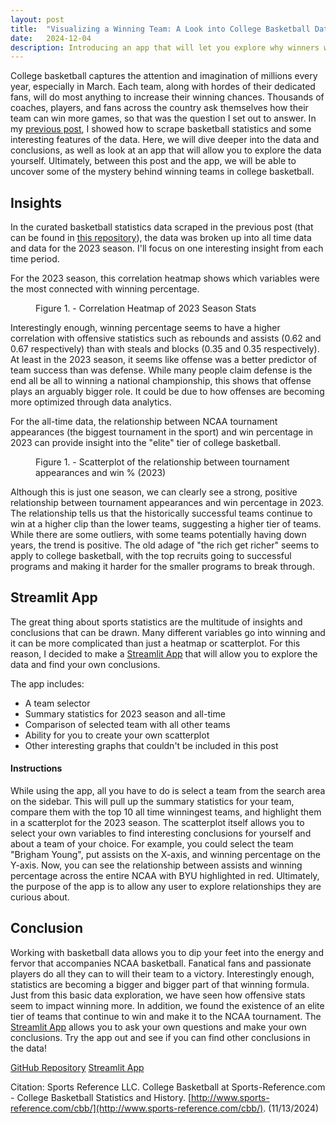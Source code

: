 ```yaml
---
layout: post
title:  "Visualizing a Winning Team: A Look into College Basketball Data"
date:   2024-12-04
description: Introducing an app that will let you explore why winners win.
---
```


<p class="intro"><span class="dropcap">C</span>ollege basketball captures the attention and imagination of millions every year, especially in March. Each team, along with hordes of their dedicated fans, will do most anything to increase their winning chances. Thousands of coaches, players, and fans across the country ask themselves how their team can win more games, so that was the question I set out to answer. In my <a href="https://keepthebarlow.github.io/my-blog/blog/data-curation/">previous post</a>, I showed how to scrape basketball statistics and some interesting features of the data. Here, we will dive deeper into the data and conclusions, as well as look at an app that will allow you to explore the data yourself. Ultimately, between this post and the app, we will be able to uncover some of the mystery behind winning teams in college basketball.</p>

## Insights

In the curated basketball statistics data scraped in the previous post (that can be found in [this repository](https://github.com/KeepTheBarlow/basketball-stats-app)), the data was broken up into all time data and data for the 2023 season. I'll focus on one interesting insight from each time period.

For the 2023 season, this correlation heatmap shows which variables were the most connected with winning percentage.

<figure>
    <img src="{{ '/assets/img/corr_heatmap.png' | relative_url }}" alt="">
    <figcaption>Figure 1. - Correlation Heatmap of 2023 Season Stats</figcaption>
</figure>

Interestingly enough, winning percentage seems to have a higher correlation with offensive statistics such as rebounds and assists (0.62 and 0.67 respectively) than with steals and blocks (0.35 and 0.35 respectively). At least in the 2023 season, it seems like offense was a better predictor of team success than was defense. While many people claim defense is the end all be all to winning a national championship, this shows that offense plays an arguably bigger role. It could be due to how offenses are becoming more optimized through data analytics.

For the all-time data, the relationship between NCAA tournament appearances (the biggest tournament in the sport) and win percentage in 2023 can provide insight into the "elite" tier of college basketball.

<figure>
    <img src="{{ '/assets/img/ncaa_apps.png' | relative_url }}" alt="">
    <figcaption>Figure 1. - Scatterplot of the relationship between tournament appearances and win % (2023)</figcaption>
</figure>

Although this is just one season, we can clearly see a strong, positive relationship between tournament appearances and win percentage in 2023. The relationship tells us that the historically successful teams continue to win at a higher clip than the lower teams, suggesting a higher tier of teams. While there are some outliers, with some teams potentially having down years, the trend is positive. The old adage of "the rich get richer" seems to apply to college basketball, with the top recruits going to successful programs and making it harder for the smaller programs to break through.

## Streamlit App

The great thing about sports statistics are the multitude of insights and conclusions that can be drawn. Many different variables go into winning and it can be more complicated than just a heatmap or scatterplot. For this reason, I decided to make a [Streamlit App](https://college-basketball-statistics.streamlit.app/) that will allow you to explore the data and find your own conclusions.

The app includes:
* A team selector
* Summary statistics for 2023 season and all-time
* Comparison of selected team with all other teams
* Ability for you to create your own scatterplot
* Other interesting graphs that couldn't be included in this post

#### Instructions

While using the app, all you have to do is select a team from the search area on the sidebar. This will pull up the summary statistics for your team, compare them with the top 10 all time winningest teams, and highlight them in a scatterplot for the 2023 season. The scatterplot itself allows you to select your own variables to find interesting conclusions for yourself and about a team of your choice. For example, you could select the team "Brigham Young", put assists on the X-axis, and winning percentage on the Y-axis. Now, you can see the relationship between assists and winning percentage across the entire NCAA with BYU highlighted in red. Ultimately, the purpose of the app is to allow any user to explore relationships they are curious about.

## Conclusion

Working with basketball data allows you to dip your feet into the energy and fervor that accompanies NCAA basketball. Fanatical fans and passionate players do all they can to will their team to a victory. Interestingly enough, statistics are becoming a bigger and bigger part of that winning formula. Just from this basic data exploration, we have seen how offensive stats seem to impact winning more. In addition, we found the existence of an elite tier of teams that continue to win and make it to the NCAA tournament. The [Streamlit App](https://college-basketball-statistics.streamlit.app/) allows you to ask your own questions and make your own conclusions. Try the app out and see if you can find other conclusions in the data!

[GitHub Repository](https://github.com/KeepTheBarlow/basketball-stats-app)
[Streamlit App](https://college-basketball-statistics.streamlit.app/)

Citation:
Sports Reference LLC. College Basketball at Sports-Reference.com - College Basketball Statistics and History. [http://www.sports-reference.com/cbb/](http://www.sports-reference.com/cbb/). (11/13/2024)